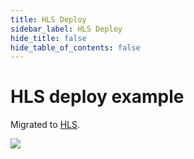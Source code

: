 ```yaml
---
title: HLS Deploy
sidebar_label: HLS Deploy
hide_title: false
hide_table_of_contents: false
---
```


# HLS deploy example

Migrated to [HLS](./hls.md).

![](https://ossrs.io/gif/v1/sls.gif?site=ossrs.io&path=/lts/doc/en/v6/sample-hls)


